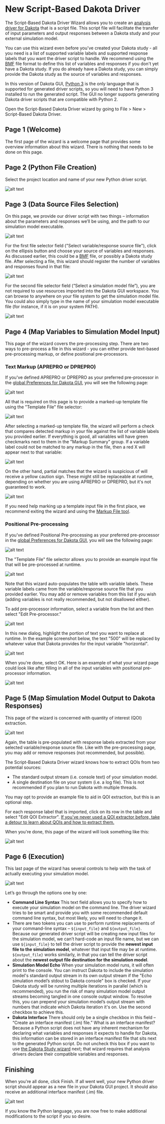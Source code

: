New Script-Based Dakota Driver
=======

The Script-Based Dakota Driver Wizard allows you to create an [analysis driver for Dakota](ExternalSimulationModelOverview.html) that is a script file.  This script file will facilitate the transfer of input parameters and output responses between a Dakota study and your external simulation model.

You can use this wizard even before you've created your Dakota study - all you need is a list of supported variable labels and supported response labels that you want the driver script to handle.  We recommend using the [BMF](BMF.html) file format to define this list of variables and responses if you don't yet have a Dakota study.  If you do already have a Dakota study, you can simply provide the Dakota study as the source of variables and responses.

In this version of Dakota GUI, [Python 3](https://www.python.org/downloads/) is the only language that is supported for generated driver scripts, so you will need to have Python 3 installed to run the generated script.  The GUI no longer supports generating Dakota driver scripts that are compatible with Python 2.

Open the Script-Based Dakota Driver wizard by going to File > New > Script-Based Dakota Driver.

## Page 1 (Welcome)

<a name="script-based-welcome"></a>

The first page of the wizard is a welcome page that provides some overview information about this wizard.  There is nothing that needs to be done on this page.

## Page 2 (Python File Creation)

Select the project location and name of your new Python driver script.

![alt text](img/NewDakotaStudy_Drivers_Python_2.png "Python File Creation")

## Page 3 (Data Source Files Selection)

<a name="script-based-data-source"></a>

On this page, we provide our driver script with two things – information about the parameters and responses we’ll be using, and the path to our simulation model executable.

![alt text](img/NewDakotaStudy_Drivers_Python_3.png "Data Source Files Selection")

For the first file selector field ("Select variable/response source file"), click on the ellipsis button and choose your source of variables and responses.  As discussed earlier, this could be a [BMF](BMF.html) file, or possibly a Dakota study file.  After selecting a file, this wizard should register the number of variables and responses found in that file:

![alt text](img/NewDakotaStudy_Drivers_Python_4.png "It found variables and responses!")

For the second file selector field (“Select a simulation model file”), you are not required to use resources imported into the Dakota GUI workspace.  You can browse to anywhere on your file system to get the simulation model file.  You could also simply type in the name of your simulation model executable file (for instance, if it is on your system PATH).

![alt text](img/NewDakotaStudy_Drivers_Python_5.png "Added a simulation model executable")

## Page 4 (Map Variables to Simulation Model Input)

<a name="script-based-preproc"></a>

This page of the wizard covers the pre-processing step.  There are two ways to pre-process a file in this wizard - you can either provide text-based pre-processing markup, or define positional pre-processors.

### Text Markup (APREPRO or DPREPRO)

If you've defined APREPRO or DPREPRO as your preferred pre-processor in the [global Preferences for Dakota GUI](Preferences.html#highlighter), you will see the following page:

![alt text](img/NewDakotaStudy_Drivers_Python_17.png "Time to markup")

All that is required on this page is to provide a marked-up template file using the "Template File" file selector:

![alt text](img/NewDakotaStudy_Drivers_Python_19.png "I like it when everything turns green")

After selecting a marked-up template file, the wizard will perform a check that compares detected markup in your file against the list of variable labels you provided earlier.  If everything is good, all variables will have green checkmarks next to them in the "Markup Summary" group.  If a variable label could not be matched to any markup in the file, then a red X will appear next to that variable:

![alt text](img/NewDakotaStudy_Drivers_Python_18.png "Note that {t} does not appear anywhere in the markup file")

On the other hand, partial matches that the wizard is suspicious of will receive a yellow caution sign.  These might still be replaceable at runtime, depending on whether you are using APREPRO or DPREPRO, but it's not guaranteed to work.

![alt text](img/NewDakotaStudy_Drivers_Python_20.png "Note that the markup for thickness uses APREPRO style markup instead of DPREPRO style markup")

If you need help marking up a template input file in the first place, we recommend exiting the wizard and using the [Markup File tool](ContextMenuTools.html#markup-file).

### Positional Pre-processing

If you've defined Positional Pre-processing as your preferred pre-processor in the [global Preferences for Dakota GUI](Preferences.html#highlighter), you will see the following page:

![alt text](img/NewDakotaStudy_Drivers_Python_6.png "Time to pre-process")

The "Template File" file selector allows you to provide an example input file that will be pre-processed at runtime.

![alt text](img/NewDakotaStudy_Drivers_Python_7.png "It's never not a good time to pre-process")

Note that this wizard auto-populates the table with variable labels.  These variable labels came from the variable/response source file that you provided earlier.  You may add or remove variables from this list if you wish (adding variables is not really recommended, but not disallowed either).

To add pre-processor information, select a variable from the list and then select "Edit Pre-processor."

![alt text](img/NewDakotaStudy_Drivers_Python_8.png "Be sure to select a good text segment to pre-process")

In this new dialog, highlight the portion of text you want to replace at runtime.  In the example screenshot below, the text "500" will be replaced by whatever value that Dakota provides for the input variable "horizontal".

![alt text](img/NewDakotaStudy_Drivers_Python_9.png "How about this one?")

When you're done, select OK.  Here is an example of what your wizard page could look like after filling in all of the input variables with positional pre-processor information.

![alt text](img/NewDakotaStudy_Drivers_Python_10.png "Beautiful")

## Page 5 (Map Simulation Model Output to Dakota Responses)

<a name="script-based-postproc"></a>

This page of the wizard is concerned with quantity of interest (QOI) extraction.

![alt text](img/NewDakotaStudy_Drivers_Python_11.png "Here be QOI extractors")

Again, the table is pre-populated with response labels extracted from your selected variable/response source file.  Like with the pre-processing page, you may add or remove responses (not recommended, but possible).

The Script-Based Dakota Driver wizard knows how to extract QOIs from two potential sources:

* The standard output stream (i.e. console text) of your simulation model.
* A single destination file on your system (i.e. a log file).  This is not recommended if you plan to run Dakota with multiple threads.

You may opt to provide an example file to aid in QOI extraction, but this is an optional step.

For each response label that is imported, click on its row in the table and select "Edit QOI Extractor".  [If you've never used a QOI extractor before, take a detour to learn about QOIs and how to extract them.](QOI.html)

When you're done, this page of the wizard will look something like this:

![alt text](img/NewDakotaStudy_Drivers_Python_14.png "Ready to move on")

## Page 6 (Execution)

<a name="script-based-execution"></a>

This last page of the wizard has several controls to help with the task of actually executing your simulation model.

![alt text](img/NewDakotaStudy_Drivers_Python_15.png "We're nearly done!")

Let’s go through the options one by one:

* **Command Line Syntax** This text field allows you to specify how to execute your simulation model on the command line.  The driver wizard tries to be smart and provide you with some recommended default command line syntax, but most likely, you will need to change it.
 * There are two tokens you can use to perform runtime replacements of your command-line syntax – `${input_file}` and `${output_file}`.  Because our generated driver script will be creating new input files for the simulation model, we can’t hard-code an input file name, but we can use `${input_file}` to tell the driver script to provide the **newest input file to the simulation model**, whatever that input file may be at runtime.  `${output_file}` works similarly, in that you can tell the driver script about the **newest output file destination for the simulation model**.
* **Simulation Model Echo** When your simulation model runs, it will often print to the console.  You can instruct Dakota to include the simulation model's standard output stream in its own output stream if the "Echo simulation model’s stdout to Dakota console" box is checked.  If your Dakota study will be running multiple iterations in parallel (which is recommended), you run the risk of many simulation model output streams becoming tangled in one console output window.  To resolve this, you can prepend your simulation model’s output stream with numbers that indicate which Dakota iteration it's on.  Use the second checkbox to achieve this.
* **Dakota Interface** There should only be a single checkbox in this field – “Create an interface manifest (.im) file.”  What is an interface manifest?  Because a Python script does not have any inherent mechanism for declaring what variables and responses it expects to handle for Dakota, this information can be stored in an interface manifest file that sits next to the generated Python script.  Do not uncheck this box if you want to use [the Dakota Study wizard](#dakota-study-wizard) next; that wizard requires that analysis drivers declare their compatible variables and responses.

## Finishing

When you're all done, click Finish.  If all went well, your new Python driver script should appear as a new file in your Dakota GUI project.  It should also receive an additional interface manifest (.im) file.

![alt text](img/NewDakotaStudy_Drivers_Python_16.png "Our completed driver file")

If you know the Python language, you are now free to make additional modifications to the script if you so desire.
